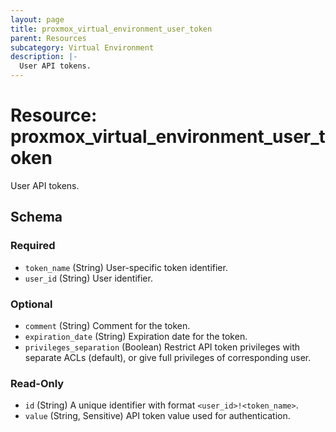 ```yaml
---
layout: page
title: proxmox_virtual_environment_user_token
parent: Resources
subcategory: Virtual Environment
description: |-
  User API tokens.
---
```


# Resource: proxmox_virtual_environment_user_token

User API tokens.



<!-- schema generated by tfplugindocs -->
## Schema

### Required

- `token_name` (String) User-specific token identifier.
- `user_id` (String) User identifier.

### Optional

- `comment` (String) Comment for the token.
- `expiration_date` (String) Expiration date for the token.
- `privileges_separation` (Boolean) Restrict API token privileges with separate ACLs (default), or give full privileges of corresponding user.

### Read-Only

- `id` (String) A unique identifier with format `<user_id>!<token_name>`.
- `value` (String, Sensitive) API token value used for authentication.
